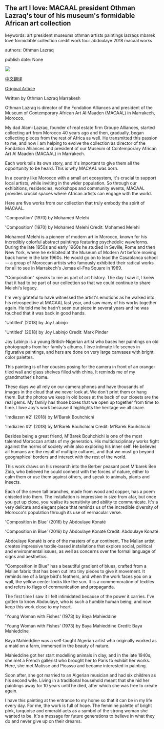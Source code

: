 ## The art I love: MACAAL president Othman Lazraq's tour of his museum's formidable African art collection

keywords: art president museums othman artists paintings lazraqs mbarek love formidable collection credit work tour abdoulaye 2018 macaal works

authors: Othman Lazraq

publish date: None

![](https://cdn.cnn.com/cnnnext/dam/assets/200323165408-othman-lazraq-joy-labinjo-super-tease.jpg)

[中文翻译](The%20art%20I%20love%3A%20MACAAL%20president%20Othman%20Lazraq%27s%20tour%20of%20his%20museum%27s%20formidable%20African%20art%20collection_zh.md)

[Original Article](https://edition.cnn.com/style/article/macaal-othman-lazraq-african-art-collection/index.html)

Written by Othman Lazraq Marrakesh

Othman Lazraq is director of the Fondation Alliances and president of the Museum of Contemporary African Art Al Maaden (MACAAL) in Marrakech, Morocco.

My dad Alami Lazraq, founder of real estate firm Groupe Alliances, started collecting art from Morocco 40 years ago and then, gradually, began collecting pieces from the rest of Africa as well. He transmitted this passion to me, and now I am helping to evolve the collection as director of the Fondation Alliances and president of our Museum of Contemporary African Art Al Maaden (MACAAL) in Marrakech.

Each work tells its own story, and it's important to give them all the opportunity to be heard. This is why MACAAL was born.

In a country like Morocco with a small art ecosystem, it's crucial to support local artists, while inviting in the wider population. So through our exhibitions, residencies, workshops and community events, MACAAL provides crucial spaces where African artists can engage with the world.

Here are five works from our collection that truly embody the spirit of MACAAL.

'Composition' (1970) by Mohamed Melehi

'Composition' (1970) by Mohamed Melehi Credit: Mohamed Melehi

Mohamed Melehi is a pioneer of modern art in Morocco, known for his incredibly colorful abstract paintings featuring psychedelic waveforms. During the late 1950s and early 1960s he studied in Seville, Rome and then New York, where he exhibited at the Museum of Modern Art before moving back home in the late 1960s. He would go on to lead the Casablanca school -- a group of Moroccan artists who famously exhibited their radical works for all to see in Marrakech's Jemaa el-Fna Square in 1969.

"Composition" speaks to me as part of art history. The day I saw it, I knew that it had to be part of our collection so that we could continue to share Melehi's legacy.

I'm very grateful to have witnessed the artist's emotions as he walked into his retrospective at MACAAL last year, and saw many of his works together again. He told me he hadn't seen our piece in several years and he was touched that it was back in good hands.

'Untitled' (2018) by Joy Labinjo

'Untitled' (2018) by Joy Labinjo Credit: Mark Pinder

Joy Labinjo is a young British-Nigerian artist who bases her paintings on old photographs from her family's albums. I love intimate life scenes in figurative paintings, and hers are done on very large canvases with bright color palettes.

This painting is of her cousins posing for the camera in front of an orange-tiled wall and glass shelves filled with china. It reminds me of my grandmother's home.

These days we all rely on our camera phones and have thousands of images in the cloud that we never look at. We don't print them or hang them. But the photos we keep in old boxes at the back of our closets are the real gems. My family has those boxes that we open up together from time to time. I love Joy's work because it highlights the heritage we all share.

'Imdiazen \#2' (2018) by M'Barek Bouhchichi

'Imdiazen \#2' (2018) by M'Barek Bouhchichi Credit: M'Barek Bouhchichi

Besides being a great friend, M'Barek Bouhchichi is one of the most talented Moroccan artists of my generation. His multidisciplinary works fight against the norms of society while also exploring his inner self. He believes all humans are the result of multiple cultures, and that we must go beyond geographical borders and interact with the rest of the world.

This work draws on his research into the Berber peasant poet M'barek Ben Zida, who believed he could connect with the forces of nature, either to calm them or use them against others, and speak to animals, plants and insects.

Each of the seven tall branches, made from wood and copper, has a poem chiseled into them. The installation is impressive in size from afar, but once you get up close, you realise its sensitivity and ability to communicate. It's a very delicate and elegant piece that reminds us of the incredible diversity of Morocco's population through its use of vernacular verse.

'Composition in Blue' (2016) by Abdoulaye Konaté

'Composition in Blue' (2016) by Abdoulaye Konaté Credit: Abdoulaye Konaté

Abdoulaye Konaté is one of the masters of our continent. The Malian artist creates impressive textile-based installations that explore social, political and environmental issues, as well as concerns over the formal language of signs and aesthetics.

"Composition in Blue" has a beautiful gradient of blues, crafted from a Malian fabric that has been cut into tiny pieces to give it movement. It reminds me of a large bird's feathers, and when the work faces you on a wall, the yellow center looks like the sun. It is a commemoration of textiles and refers to flags of communication and propaganda.

The first time I saw it I felt intimidated because of the power it carries. I've gotten to know Abdoulaye, who is such a humble human being, and now keep this work close to my heart.

'Young Woman with Fishes' (1973) by Baya Mahieddine

'Young Woman with Fishes' (1973) by Baya Mahieddine Credit: Baya Mahieddine

Baya Mahieddine was a self-taught Algerian artist who originally worked as a maid on a farm, immersed in the beauty of nature.

Mahieddine got her start modelling animals in clay, and in the late 1940s, she met a French gallerist who brought her to Paris to exhibit her works. Here, she met Matisse and Picasso and became interested in painting.

Soon after, she got married to an Algerian musician and had six children as his second wife. Living in a traditional household meant that she hid her paintings away for 10 years until he died, after which she was free to create again.

I have this painting at the entrance to my home so that it can be in my life every day. For me, the work is full of hope. The feminine palette of bright pink, turquoise and emerald acts as a symbol of the strong woman she wanted to be. It's a message for future generations to believe in what they do and never give up on their dreams.